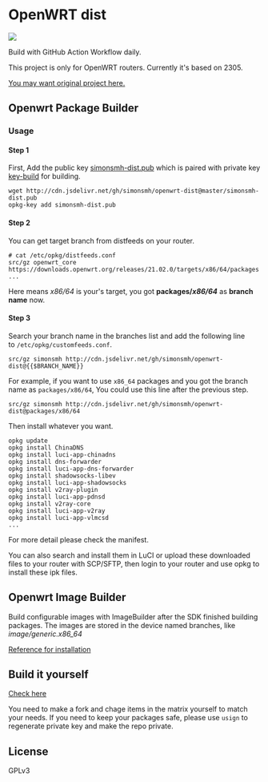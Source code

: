 # OpenWRT dist
[![](https://github.com/simonsmh/openwrt-dist/workflows/Openwrt%20Build%20Bot/badge.svg)](https://github.com/simonsmh/openwrt-dist/actions)

Build with GitHub Action Workflow daily.

This project is only for OpenWRT routers. Currently it's based on 2305.

[You may want original project here.](http://openwrt-dist.sourceforge.net)

## Openwrt Package Builder

### Usage
#### Step 1
First, Add the public key [simonsmh-dist.pub](./simonsmh-dist.pub) which is paired with private key [key-build](./key-build) for building.

```
wget http://cdn.jsdelivr.net/gh/simonsmh/openwrt-dist@master/simonsmh-dist.pub
opkg-key add simonsmh-dist.pub
```

#### Step 2
You can get target branch from distfeeds on your router.

```
# cat /etc/opkg/distfeeds.conf
src/gz openwrt_core https://downloads.openwrt.org/releases/21.02.0/targets/x86/64/packages
...
```

Here means _x86/64_ is your's target, you got **packages/_x86/64_** as **branch name** now.

#### Step 3
Search your branch name in the branches list and add the following line to `/etc/opkg/customfeeds.conf`.

```
src/gz simonsmh http://cdn.jsdelivr.net/gh/simonsmh/openwrt-dist@{{$BRANCH_NAME}}
```

For example, if you want to use `x86_64` packages and you got the branch name as `packages/x86/64`, You could use this line after the previous step.

```
src/gz simonsmh http://cdn.jsdelivr.net/gh/simonsmh/openwrt-dist@packages/x86/64
```

Then install whatever you want.

```
opkg update
opkg install ChinaDNS
opkg install luci-app-chinadns
opkg install dns-forwarder
opkg install luci-app-dns-forwarder
opkg install shadowsocks-libev
opkg install luci-app-shadowsocks
opkg install v2ray-plugin
opkg install luci-app-pdnsd
opkg install v2ray-core
opkg install luci-app-v2ray
opkg install luci-app-vlmcsd
...
```

For more detail please check the manifest.

You can also search and install them in LuCI or upload these downloaded files to your router with SCP/SFTP, then login to your router and use opkg to install these ipk files.

## Openwrt Image Builder

Build configurable images with ImageBuilder after the SDK finished building packages. The images are stored in the device named branches, like *image/generic.x86_64*

[Reference for installation](https://openwrt.org/docs/guide-user/installation/generic.sysupgrade)

## Build it yourself
[Check here](https://github.com/simonsmh/openwrt-dist/blob/master/.github/workflows/main.yml)

You need to make a fork and chage items in the matrix yourself to match your needs. If you need to keep your packages safe, please use `usign` to regenerate private key and make the repo private.

## License
GPLv3
